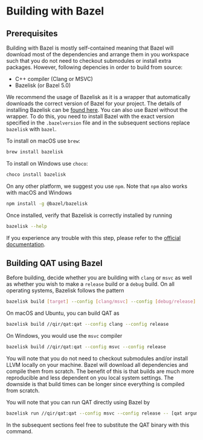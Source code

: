 # Building with Bazel

## Prerequisites

Building with Bazel is mostly self-contained meaning that Bazel will download most of the dependencies and arrange them in you workspace such that you do not need to checkout submodules or install extra packages. However, following depencies in order to build from source:

- C++ compiler (Clang or MSVC)
- Bazelisk (or Bazel 5.0)

We recommend the usage of Bazelisk as it is a wrapper that automatically downloads the correct version of Bazel for your project. The details of installing Bazelisk can be [found here](https://www.npmjs.com/package/@bazel/bazelisk). You can also use Bazel without the wrapper. To do this, you need to install Bazel with the exact version specified in the `.bazelversion` file and in the subsequent sections replace `bazelisk` with `bazel`.

To install on macOS use `brew`:

```sh
brew install bazelisk
```

To install on Windows use `choco`:

```sh
choco install bazelisk
```

On any other platform, we suggest you use `npm`. Note that `npm` also works with macOS and Windows

```sh
npm install -g @bazel/bazelisk
```

Once installed, verify that Bazelisk is correctly installed by running

```sh
bazelisk --help
```

If you experience any trouble with this step, please refer to the [official documentation](https://www.npmjs.com/package/@bazel/bazelisk).

## Building QAT using Bazel

Before building, decide whether you are building with `clang` or `msvc` as well as whether you wish to make a `release` build or a `debug` build. On all operating systems, Bazelisk follows the pattern

```sh
bazelisk build [target] --config [clang/msvc] --config [debug/release]
```

On macOS and Ubuntu, you can build QAT as

```sh
bazelisk build //qir/qat:qat --config clang --config release
```

On Windows, you would use the `msvc` compiler

```sh
bazelisk build //qir/qat:qat --config msvc --config release
```

You will note that you do not need to checkout submodules and/or install LLVM locally on your machine. Bazel will download all dependencies and compile them from scratch. The benefit of this is that builds are much more reproducible and less dependent on you local system settings. The downside is that build times can be longer since everything is compiled from scratch.

You will note that you can run QAT directly using Bazel by

```sh
bazelisk run //qir/qat:qat --config msvc --config release -- [qat arguments]
```

In the subsequent sections feel free to substitute the QAT binary with this command.
